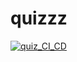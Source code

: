 # quizzz

[![quiz_CI_CD](https://github.com/Aleks1111117/quizzz/actions/workflows/ci_cd.yml/badge.svg?branch=main)](https://github.com/Aleks1111117/quizzz/actions/workflows/ci_cd.yml)

